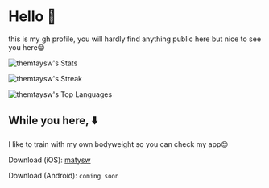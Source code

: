 # Hello 🙉

this is my gh profile, you will hardly find anything public here but nice to see you here😁

![themtaysw's Stats](https://github-readme-stats.vercel.app/api?username=themtaysw&theme=tokyonight&show_icons=true&hide_border=true&count_private=true)

![themtaysw's Streak](https://github-readme-streak-stats.herokuapp.com/?user=themtaysw&theme=tokyonight&hide_border=true)

![themtaysw's Top Languages](https://github-readme-stats.vercel.app/api/top-langs/?username=themtaysw&theme=tokyonight&show_icons=true&hide_border=true&layout=compact)

## While you here, ⬇️
I like to train with my own bodyweight so you can check my app😊

Download (iOS): [matysw](https://apps.apple.com/us/app/matysw/id1637230798)

Download (Android): `coming soon`
